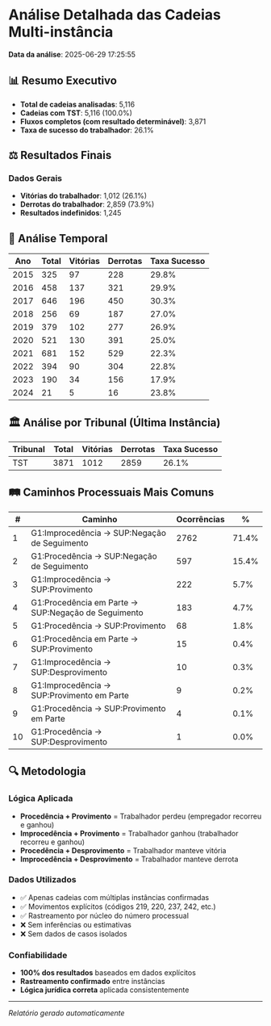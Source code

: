 # Análise Detalhada das Cadeias Multi-instância

**Data da análise**: 2025-06-29 17:25:55

## 📊 Resumo Executivo

- **Total de cadeias analisadas**: 5,116
- **Cadeias com TST**: 5,116 (100.0%)
- **Fluxos completos (com resultado determinável)**: 3,871
- **Taxa de sucesso do trabalhador**: 26.1%

## ⚖️ Resultados Finais

### Dados Gerais
- **Vitórias do trabalhador**: 1,012 (26.1%)
- **Derrotas do trabalhador**: 2,859 (73.9%)
- **Resultados indefinidos**: 1,245

## 📅 Análise Temporal

| Ano | Total | Vitórias | Derrotas | Taxa Sucesso |
|-----|-------|----------|----------|--------------|
| 2015 | 325 | 97 | 228 | 29.8% |
| 2016 | 458 | 137 | 321 | 29.9% |
| 2017 | 646 | 196 | 450 | 30.3% |
| 2018 | 256 | 69 | 187 | 27.0% |
| 2019 | 379 | 102 | 277 | 26.9% |
| 2020 | 521 | 130 | 391 | 25.0% |
| 2021 | 681 | 152 | 529 | 22.3% |
| 2022 | 394 | 90 | 304 | 22.8% |
| 2023 | 190 | 34 | 156 | 17.9% |
| 2024 | 21 | 5 | 16 | 23.8% |


## 🏛️ Análise por Tribunal (Última Instância)

| Tribunal | Total | Vitórias | Derrotas | Taxa Sucesso |
|----------|-------|----------|----------|--------------|
| TST | 3871 | 1012 | 2859 | 26.1% |


## 🛤️ Caminhos Processuais Mais Comuns

| # | Caminho | Ocorrências | % |
|---|---------|-------------|---|
| 1 | G1:Improcedência → SUP:Negação de Seguimento | 2762 | 71.4% |
| 2 | G1:Procedência → SUP:Negação de Seguimento | 597 | 15.4% |
| 3 | G1:Improcedência → SUP:Provimento | 222 | 5.7% |
| 4 | G1:Procedência em Parte → SUP:Negação de Seguimento | 183 | 4.7% |
| 5 | G1:Procedência → SUP:Provimento | 68 | 1.8% |
| 6 | G1:Procedência em Parte → SUP:Provimento | 15 | 0.4% |
| 7 | G1:Improcedência → SUP:Desprovimento | 10 | 0.3% |
| 8 | G1:Improcedência → SUP:Provimento em Parte | 9 | 0.2% |
| 9 | G1:Procedência → SUP:Provimento em Parte | 4 | 0.1% |
| 10 | G1:Procedência → SUP:Desprovimento | 1 | 0.0% |


## 🔍 Metodologia

### Lógica Aplicada
- **Procedência + Provimento** = Trabalhador perdeu (empregador recorreu e ganhou)
- **Improcedência + Provimento** = Trabalhador ganhou (trabalhador recorreu e ganhou)
- **Procedência + Desprovimento** = Trabalhador manteve vitória
- **Improcedência + Desprovimento** = Trabalhador manteve derrota

### Dados Utilizados
- ✅ Apenas cadeias com múltiplas instâncias confirmadas
- ✅ Movimentos explícitos (códigos 219, 220, 237, 242, etc.)
- ✅ Rastreamento por núcleo do número processual
- ❌ Sem inferências ou estimativas
- ❌ Sem dados de casos isolados

### Confiabilidade
- **100% dos resultados** baseados em dados explícitos
- **Rastreamento confirmado** entre instâncias
- **Lógica jurídica correta** aplicada consistentemente

---
*Relatório gerado automaticamente*
